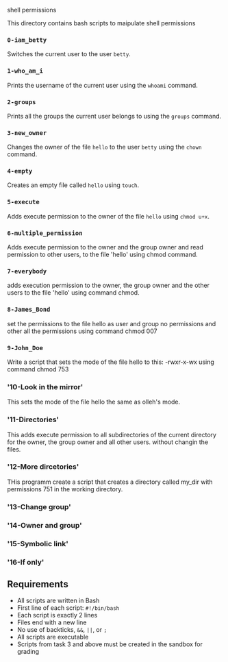 shell permissions

This directory contains bash scripts to maipulate shell permissions


### `0-iam_betty`
Switches the current user to the user `betty`.

### `1-who_am_i`
Prints the username of the current user using the `whoami` command.

### `2-groups`
Prints all the groups the current user belongs to using the `groups` command.

### `3-new_owner`
Changes the owner of the file `hello` to the user `betty` using the `chown` command.

### `4-empty`
Creates an empty file called `hello` using `touch`.

### `5-execute`
Adds execute permission to the owner of the file `hello` using `chmod u+x`.

### `6-multiple_permission`
Adds execute permission to the owner and the group owner and read permission to other users, to the file 'hello' using chmod command.

### `7-everybody`
adds execution permission to the owner, the group owner and the other users to the file 'hello' using command chmod.

### `8-James_Bond`
set the permissions to the file hello as user and group no permissions and other all the permissions using command chmod 007

### `9-John_Doe`
Write a script that sets the mode of the file hello to this: -rwxr-x-wx using command chmod 753 

### '10-Look in the mirror'
This sets the mode of the file hello the same as olleh's mode.

### '11-Directories'
This adds execute permission to all subdirectories of the current directory for the owner, the group owner and all other users. without changin the files.

### '12-More dircetories'
THis programm create a script that creates a directory called my_dir with permissions 751 in the working directory.

### '13-Change group'


### '14-Owner and group'


### '15-Symbolic link'


### '16-If only'



## Requirements

- All scripts are written in Bash
- First line of each script: `#!/bin/bash`
- Each script is exactly 2 lines
- Files end with a new line
- No use of backticks, `&&`, `||`, or `;`
- All scripts are executable
- Scripts from task 3 and above must be created in the sandbox for grading
